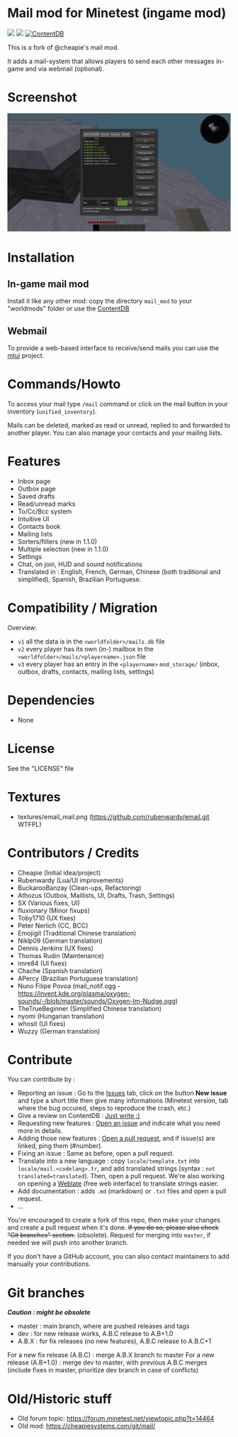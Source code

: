 Mail mod for Minetest (ingame mod)
======

![](https://github.com/mt-mods/mail/workflows/test/badge.svg)
![](https://github.com/mt-mods/mail/workflows/luacheck/badge.svg)
[![ContentDB](https://content.minetest.net/packages/mt-mods/mail/shields/downloads/)](https://content.minetest.net/packages/mt-mods/mail/)

This is a fork of @cheapie's mail mod.

It adds a mail-system that allows players to send each other messages in-game and via webmail (optional).

# Screenshot

![](screenshot_1.2.0.png)

# Installation

## In-game mail mod

Install it like any other mod: copy the directory `mail_mod` to your "worldmods" folder or use the [ContentDB](https://content.minetest.net)

## Webmail

To provide a web-based interface to receive/send mails you can use the [mtui](https://github.com/minetest-go/mtui) project.

# Commands/Howto

To access your mail type `/mail` command or click on the mail button in your inventory (`unified_inventory`).

Mails can be deleted, marked as read or unread, replied to and forwarded to another player. You can also manage your contacts and your mailing lists.

# Features

* Inbox page
* Outbox page
* Saved drafts
* Read/unread marks
* To/Cc/Bcc system
* Intuitive UI
* Contacts book
* Mailing lists
* Sorters/filters (new in 1.1.0)
* Multiple selection (new in 1.1.0)
* Settings
* Chat, on join, HUD and sound notifications
* Translated in : English, French, German, Chinese (both traditional and simplified), Spanish, Brazilian Portuguese.

# Compatibility / Migration

Overview:
* `v1` all the data is in the `<worldfolder>/mails.db` file
* `v2` every player has its own (in-) mailbox in the `<worldfolder>/mails/<playername>.json` file
* `v3` every player has an entry in the `<playername>` `mod_storage/` (inbox, outbox, drafts, contacts, mailing lists, settings)

# Dependencies
* None

# License

See the "LICENSE" file

# Textures
* textures/email_mail.png (https://github.com/rubenwardy/email.git WTFPL)

# Contributors / Credits

* Cheapie (Initial idea/project)
* Rubenwardy (Lua/UI improvements)
* BuckarooBanzay (Clean-ups, Refactoring)
* Athozus (Outbox, Maillists, UI, Drafts, Trash, Settings)
* SX (Various fixes, UI)
* fluxionary (Minor fixups)
* Toby1710 (UX fixes)
* Peter Nerlich (CC, BCC)
* Emojigit (Traditional Chinese translation)
* Niklp09 (German translation)
* Dennis Jenkins (UX fixes)
* Thomas Rudin (Maintenance)
* imre84 (UI fixes)
* Chache (Spanish translation)
* APercy (Brazilian Portuguese translation)
* Nuno Filipe Povoa (mail_notif.ogg - https://invent.kde.org/plasma/oxygen-sounds/-/blob/master/sounds/Oxygen-Im-Nudge.ogg)
* TheTrueBeginner (Simplified Chinese translation)
* nyomi (Hungarian translation)
* whosit (UI fixes)
* Wuzzy (German translation)

# Contribute

You can contribute by :
* Reporting an issue : Go to the [Issues](https://github.com/mt-mods/mail/issues) tab, click on the button **New issue** and type a short title then give many informations (Minetest version, tab where the bug occured, steps to reproduce the crash, etc.)
* Give a review on ContentDB : [Just write ;)](https://content.minetest.net/packages/mt-mods/mail/review/)
* Requesting new features : [Open an issue](https://github.com/mt-mods/mail/issues) and indicate what you need more in details.
* Adding those new features : [Open a pull request](https://github.com/mt-mods/mail/pulls), and if issue(s) are linked, ping them (#number).
* Fixing an issue : Same as before, open a pull request.
* Translate into a new language : copy `locale/template.txt` into `locale/mail.<codelang>.tr`, and add translated strings (syntax : `not translated=translated`). Then, open a pull request. We're also working on opening a [Weblate](https://weblate.org) (free web interface) to translate strings easier.
* Add documentation : adds `.md` (markdown) or `.txt` files and open a pull request.
* ...

You're encouraged to create a fork of this repo, then make your changes and create a pull request when it's done. ~~If you do so, please also check "Git branches" section.~~ (obsolete). Request for merging into `master`, if needed we will push into another branch.

If you don't have a GitHub account, you can also contact maintainers to add manually your contributions.

# Git branches

***Caution : might be obsolete***

* master : main branch, where are pushed releases and tags
* dev : for new release works, A.B.C release to A.B+1.0
* A.B.X : for fix releases (no new features), A.B.C release to A.B.C+1

For a new fix release (A.B.C) : merge A.B.X branch to master
For a new release (A.B+1.0) : merge dev to master, with previous A.B.C merges (include fixes in master, prioritize dev branch in case of conflicts)

# Old/Historic stuff
* Old forum topic: https://forum.minetest.net/viewtopic.php?t=14464
* Old mod: https://cheapiesystems.com/git/mail/
